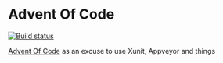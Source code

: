 # Advent Of Code

[![Build status](https://ci.appveyor.com/api/projects/status/0ybbmdq05dxxq59l?svg=true)](https://ci.appveyor.com/project/olevett/adventofcode)

[Advent Of Code](http://adventofcode.com/) as an excuse to use Xunit, Appveyor and things
